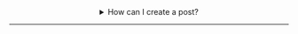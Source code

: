 <details>
   <summary align=center>How can I create a post?</summary><hr><br>
    <p align=center>Currently, only the people with Post Creater role in Discord have the permission to create post. You can ask them to create! We will later add Post Creating Section.</p>
</details>
<hr>
